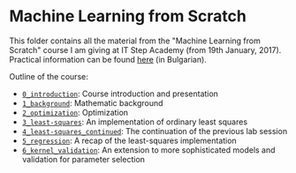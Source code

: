 # Machine Learning from Scratch

This folder contains all the material from the "Machine Learning from Scratch" course I am giving at IT Step Academy (from 19th January, 2017).
Practical information can be found [here](http://itstep.bg/news-bg/kurs-machine-learning-from-scratch/) (in Bulgarian).

Outline of the course:
- [`0_introduction`](0_introduction): Course introduction and presentation
- [`1_background`](1_background): Mathematic background
- [`2_optimization`](2_optimization): Optimization
- [`3_least-squares`](3_least-squares): An implementation of ordinary least squares
- [`4_least-squares_continued`](4_least-squares_continued): The continuation of the previous lab session
- [`5_regression`](5_regression): A recap of the least-squares implementation
- [`6_kernel_validation`](6_kernel_validation): An extension to more sophisticated models and validation for parameter selection
